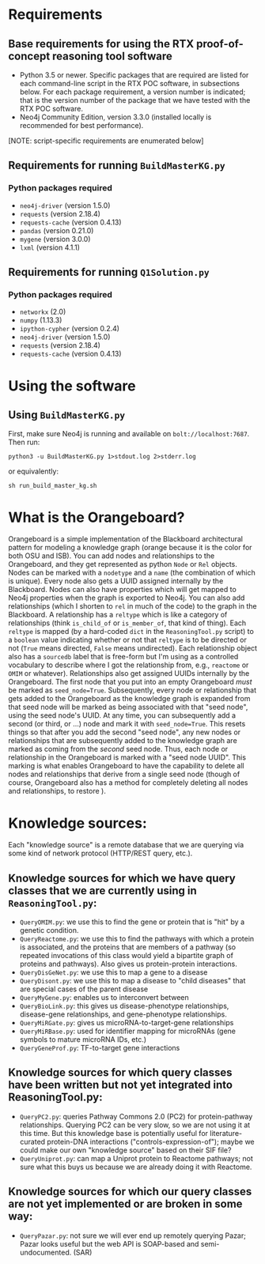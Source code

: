# Requirements

## Base requirements for using the RTX proof-of-concept reasoning tool software

- Python 3.5 or newer.  Specific packages that are required are listed for each
  command-line script in the RTX POC software, in subsections below. For each
  package requirement, a version number is indicated; that is the version number
  of the package that we have tested with the RTX POC software.
- Neo4j Community Edition, version 3.3.0 (installed locally is recommended for
  best performance).

[NOTE: script-specific requirements are enumerated below]

## Requirements for running `BuildMasterKG.py`

### Python packages required
- `neo4j-driver` (version 1.5.0)
- `requests` (version 2.18.4)
- `requests-cache` (version 0.4.13)
- `pandas` (version 0.21.0)
- `mygene` (version 3.0.0)
- `lxml` (version 4.1.1)

## Requirements for running `Q1Solution.py`

### Python packages required
- `networkx` (2.0)
- `numpy` (1.13.3)
- `ipython-cypher` (version 0.2.4)
- `neo4j-driver` (version 1.5.0)
- `requests` (version 2.18.4)
- `requests-cache` (version 0.4.13)

# Using the software

## Using `BuildMasterKG.py`

First, make sure Neo4j is running and available on `bolt://localhost:7687`.  Then run:

    python3 -u BuildMasterKG.py 1>stdout.log 2>stderr.log

or equivalently:

    sh run_build_master_kg.sh

# What is the Orangeboard?

Orangeboard is a simple implementation of the Blackboard architectural pattern
for modeling a knowledge graph (orange because it is the color for both OSU and
ISB).  You can add nodes and relationships to the Orangeboard, and they get
represented as python `Node` or `Rel` objects.  Nodes can be marked with a
`nodetype` and a `name` (the combination of which is unique).  Every node also
gets a UUID assigned internally by the Blackboard.  Nodes can also have
properties which will get mapped to Neo4j properties when the graph is exported
to Neo4j. You can also add relationships (which I shorten to `rel` in much of
the code) to the graph in the Blackboard.  A relationship has a `reltype` which
is like a category of relationships (think `is_child_of` or `is_member_of`, that
kind of thing).  Each `reltype` is mapped (by a hard-coded `dict` in the
`ReasoningTool.py` script) to a `boolean` value indicating whether or not that
`reltype` is to be directed or not (`True` means directed, `False` means
undirected). Each relationship object also has a `sourcedb` label that is
free-form but I'm using as a controlled vocabulary to describe where I got the
relationship from, e.g., `reactome` or `OMIM` or whatever). Relationships also
get assigned UUIDs internally by the Orangeboard. The first node that you put
into an empty Orangeboard *must* be marked as `seed_node=True`. Subsequently,
every node or relationship that gets added to the Orangeboard as the knowledge
graph is expanded from that seed node will be marked as being associated with
that "seed node", using the seed node's UUID. At any time, you can subsequently
add a second (or third, or ...) node and mark it with `seed_node=True`. This
resets things so that after you add the second "seed node", any new nodes or
relationships that are subsequently added to the knowledge graph are marked as
coming from the *second* seed node. Thus, each node or relationship in the
Orangeboard is marked with a "seed node UUID". This marking is what enables
Orangeboard to have the capability to delete all nodes and relationships that
derive from a single seed node (though of course, Orangeboard also has a method
for completely deleting all nodes and relationships, to restore ).

# Knowledge sources:

Each "knowledge source" is a remote database that we are querying via some kind
of network protocol (HTTP/REST query, etc.). 

## Knowledge sources for which we have query classes that we are currently using in `ReasoningTool.py`:

- `QueryOMIM.py`:  we use this to find the gene or protein that is "hit" by a genetic condition.
- `QueryReactome.py`: we use this to find the pathways with which a protein is
  associated, and the proteins that are members of a pathway (so repeated invocations of this class
  would yield a bipartite graph of proteins and pathways). Also gives us protein-protein interactions.
- `QueryDisGeNet.py`: we use this to map a gene to a disease
- `QueryDisont.py`: we use this to map a disease to "child diseases" that are special cases of the parent disease
- `QueryMyGene.py`: enables us to interconvert between 
- `QueryBioLink.py`:  this gives us disease-phenotype relationships, disease-gene relationships, 
and gene-phenotype relationships.
- `QueryMiRGate.py`: gives us microRNA-to-target-gene relationships
- `QueryMiRBase.py`: used for identifier mapping for microRNAs (gene symbols to mature microRNA IDs, etc.)
- `QueryGeneProf.py`: TF-to-target gene interactions

## Knowledge sources for which query classes have been written but not yet integrated into ReasoningTool.py:

- `QueryPC2.py`: queries Pathway Commons 2.0 (PC2) for protein-pathway
  relationships. Querying PC2 can be very slow, so we are not using it at this time. But this knowledge
  base is potentially useful for literature-curated protein-DNA interactions ("controls-expression-of");
  maybe we could make our own "knowledge source" based on their SIF file?
- `QueryUniprot.py`: can map a Uniprot protein to Reactome pathways; not sure what this buys us because
  we are already doing it with Reactome.
  
## Knowledge sources for which our query classes are not yet implemented or are broken in some way:

- `QueryPazar.py`: not sure we will ever end up remotely querying Pazar; Pazar looks useful but the web API is 
SOAP-based and semi-undocumented. (SAR)
